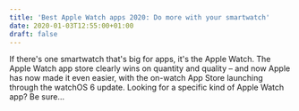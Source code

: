 ```yaml
---
title: 'Best Apple Watch apps 2020: Do more with your smartwatch'
date: 2020-01-03T12:55:00+01:00
draft: false
---
```


If there's one smartwatch that's big for apps, it's the Apple Watch. The Apple Watch app store clearly wins on quantity and quality – and now Apple has now made it even easier, with the on-watch App Store launching through the watchOS 6 update. Looking for a specific kind of Apple Watch app? Be sure…
